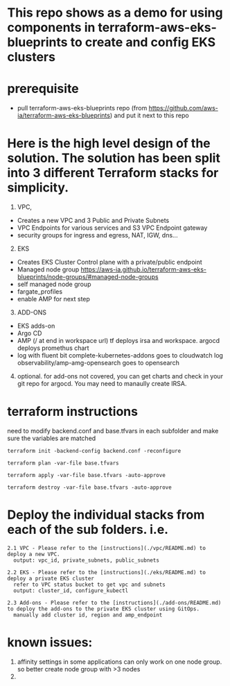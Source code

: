 # This repo shows as a demo for using components in terraform-aws-eks-blueprints to create and config EKS clusters  


# prerequisite 
- pull terraform-aws-eks-blueprints repo (from https://github.com/aws-ia/terraform-aws-eks-blueprints) and put it next to this repo 


# Here is the high level design of the solution. The solution has been split into 3 different Terraform stacks for simplicity.
1. VPC, 
 - Creates a new VPC and 3 Public and Private Subnets
 - VPC Endpoints for various services and S3 VPC Endpoint gateway
 - security groups for ingress and egress, NAT, IGW, dns...
2. EKS
 - Creates EKS Cluster Control plane with a private/public endpoint 
 - Managed node group     https://aws-ia.github.io/terraform-aws-eks-blueprints/node-groups/#managed-node-groups
 - self managed node group
 - fargate_profiles
 - enable AMP for next step
3. ADD-ONS
 - EKS adds-on
 - Argo CD 
 - AMP (/ at end in workspace url) tf deploys irsa and workspace. argocd deploys promethus chart
 - log with fluent bit
       complete-kubernetes-addons goes to cloudwatch log
       observability/amp-amg-opensearch goes to opensearch 

4. optional. for add-ons not covered, you can get charts and check in your git repo for argocd. You may need to manaully create IRSA. 

# terraform instructions
need to modify backend.conf and base.tfvars in each subfolder and make sure the variables are matched

    terraform init -backend-config backend.conf -reconfigure

    terraform plan -var-file base.tfvars

    terraform apply -var-file base.tfvars -auto-approve

    terraform destroy -var-file base.tfvars -auto-approve  
    
# Deploy the individual stacks from each of the sub folders. i.e.
    2.1 VPC - Please refer to the [instructions](./vpc/README.md) to deploy a new VPC. 
      output: vpc_id, private_subnets, public_subnets

    2.2 EKS - Please refer to the [instructions](./eks/README.md) to deploy a private EKS cluster
      refer to VPC status bucket to get vpc and subnets
      output: cluster_id, configure_kubectl

    2.3 Add-ons - Please refer to the [instructions](./add-ons/README.md) to deploy the add-ons to the private EKS cluster using GitOps.
      manually add cluster id, region and amp_endpoint


# known issues:
1. affinity settings in some applications can only work on one node group. so better create node group with >3 nodes
2. 
